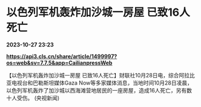 # 以色列军机轰炸加沙城一房屋 已致16人死亡

**2023-10-27 23:23**

**https://api3.cls.cn/share/article/1499997?os=web&sv=7.7.5&app=CailianpressWeb**

【以色列军机轰炸加沙城一房屋 已致16人死亡】财联社10月28日电，综合阿拉比亚电视台和巴勒斯坦媒体Gaza Now等多家媒体消息，当地时间10月28日凌晨，以色列军机轰炸了加沙城以西海滩营地居民的一座房屋，造成16人死亡，另有数十人受伤。 (央视新闻)